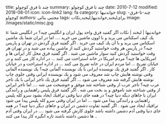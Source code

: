 title: چند تا فرق کوچولو
summary: چند تا فرق کوچولو
date: 2010-7-12
modified: 2018-08-01
icon:  icon-link2
lang: fa
category: خواندنیها
slug: چند-تا-فرق-کوچولو
authors: مجتبی بنائی
tags: برای‌لبخند,خواندنیها,لبخند,نکات
image: /images/static/misc.jpg

s: خواندنیها | لبخند | نکات    اگر  گفتید  فرق  واحد  پول  ایران  و  انگلیس  چیه؟   در انگلیس  شما  یك  كیف  اسکناس  می  برید  و  با  اوون  ماشین  می  خرید .... اما  در  ایران  شما  یك  ماشین  اسكناس  می  برید  و  با  آن  یك  كیف  می  خرید .    اگر  گفتید  فرق  گردش  در  تهران  و  پاریس  چیه؟   در پاریس  هر  وقت  خواستید  گردش  كنید  از  ماشین  پیاده  می  شید  و  در  تهران  هر  وقت خواستید  گردش  كنید  سوار  ماشین  می  شید .     اگر  گفتید  فرق  محل  كار  ایرانی  ها  و  امریكایی  ها چیه؟   مردم امریكا  در  خانه  استراحت  می  كنند ... در  اداره  كار  می  كنند  و  در  خیابان  تفریح ... اما  مردم  ایران  در  خانه  تفریح  می  كنند ... در  اداره  استراحت  و  در  خیابان  كار .    اگر  گفتید  فرق  یك  نویسنده  ایرانی  با  یك  نویسنده  آلمانی  چیه؟   یك  نویسنده  آلمانی  وقتی  نوشته  هایش  چاپ  شد  معروف  می  شود  و  یك  نویسنده  ایرانی  وقتی  جلوی  چاپ  نوشته  هایش  گرفته  شد  معروف  می  شود ...    اگر  گفتید  فرق  یك  تاجر  ایرانی  با  یك  تاجر  عرب  چیه؟   تاجر عرب از وقتی  شناخته  شد  موفق  و  خوشبخت  می  شه .... اما  تاجر  ایرانی  از  وقتی  شناخته  شد  ناموفق  و  بد  بخت  می  شه .    اگر  گفتید  فرق  پلیس  راهنمایی  و  رانندگی  ایران  با  جاهای  دیگه  دنیا  چیه؟   در همه جای  دنیا  وقتی  ترافیك  ایجاد  بشود  سرو  كله  پلیس  راهنمایی  و  رانندگی  پیدا  می  شود ... اما  در  ایران  وقتی  سرو  كله  پلیس  پیدا  می  شود  ترافیك  ایجاد  می  شود .    اگر  گفتید  تفاوت  دشمن  در  ایران  و  جاهای  دیگر  دنیا  چیه؟   در همه جای  دنیا  وقتی  آدم  دشمن  داشته  باشد  جلوی  كارش  گرفته  می  شود .... در  ایران  وقتی  آدم  ها  دشمن  داشته  باشند  تازه  انگیزه  كار  پیدا  می  كنند ..